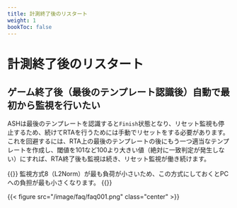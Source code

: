 ```yaml
---
title: 計測終了後のリスタート
weight: 1
bookToc: false
---
```


# 計測終了後のリスタート

## ゲーム終了後（最後のテンプレート認識後）自動で最初から監視を行いたい
ASHは最後のテンプレートを認識すると```Finish```状態となり、リセット監視も停止するため、続けてRTAを行うためには手動でリセットをする必要があります。\
これを回避するには、RTA上の最後のテンプレートの後にもう一つ適当なテンプレートを作成し、閾値を101など100より大きい値（絶対に一致判定が発生しない）にすれば、RTA終了後も監視は続き、リセット監視が働き続けます。

{{<hint info>}}
監視方式8（L2Norm）が最も負荷が小さいため、この方式にしておくとPCへの負担が最も小さくなります。
{{</hint>}}

{{< figure src="/image/faq/faq001.png" class="center" >}}